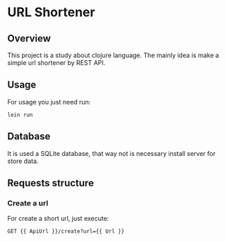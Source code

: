 # URL Shortener

## Overview
This project is a study about clojure language. The mainly idea is make a simple url shortener by REST API.

## Usage
For usage you just need run:

```
lein run
```

## Database
It is used a SQLite database, that way not is necessary install server for store data.

## Requests structure
### Create a url
For create a short url, just execute:

```no-highlight
GET {{ ApiUrl }}/create?url={{ Url }}
```
